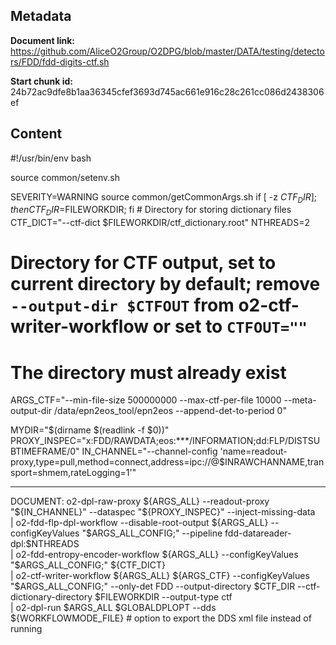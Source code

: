 ## Metadata

**Document link:** https://github.com/AliceO2Group/O2DPG/blob/master/DATA/testing/detectors/FDD/fdd-digits-ctf.sh

**Start chunk id:** 24b72ac9dfe8b1aa36345cfef3693d745ac661e916c28c261cc086d2438306ef

## Content

#!/usr/bin/env bash

source common/setenv.sh

SEVERITY=WARNING
source common/getCommonArgs.sh
if [ -z $CTF_DIR ]; then CTF_DIR=$FILEWORKDIR; fi  # Directory for storing dictionary files
CTF_DICT="--ctf-dict $FILEWORKDIR/ctf_dictionary.root"
NTHREADS=2
# Directory for CTF output, set to current directory by default; remove `--output-dir $CTFOUT` from o2-ctf-writer-workflow or set to `CTFOUT=""`
# The directory must already exist
ARGS_CTF="--min-file-size 500000000 --max-ctf-per-file 10000 --meta-output-dir /data/epn2eos_tool/epn2eos --append-det-to-period 0"

MYDIR="$(dirname $(readlink -f $0))"
PROXY_INSPEC="x:FDD/RAWDATA;eos:***/INFORMATION;dd:FLP/DISTSUBTIMEFRAME/0"
IN_CHANNEL="--channel-config 'name=readout-proxy,type=pull,method=connect,address=ipc://@$INRAWCHANNAME,transport=shmem,rateLogging=1'"

---

DOCUMENT:
    o2-dpl-raw-proxy ${ARGS_ALL} --readout-proxy "${IN_CHANNEL}" --dataspec "${PROXY_INSPEC}" --inject-missing-data \
| o2-fdd-flp-dpl-workflow --disable-root-output ${ARGS_ALL} --configKeyValues "$ARGS_ALL_CONFIG;" --pipeline fdd-datareader-dpl:$NTHREADS \
| o2-fdd-entropy-encoder-workflow ${ARGS_ALL} --configKeyValues "$ARGS_ALL_CONFIG;" ${CTF_DICT} \
| o2-ctf-writer-workflow ${ARGS_ALL} ${ARGS_CTF} --configKeyValues "$ARGS_ALL_CONFIG;" --only-det FDD --output-directory $CTF_DIR --ctf-dictionary-directory $FILEWORKDIR --output-type ctf \
| o2-dpl-run $ARGS_ALL $GLOBALDPLOPT --dds ${WORKFLOWMODE_FILE} # option to export the DDS xml file instead of running